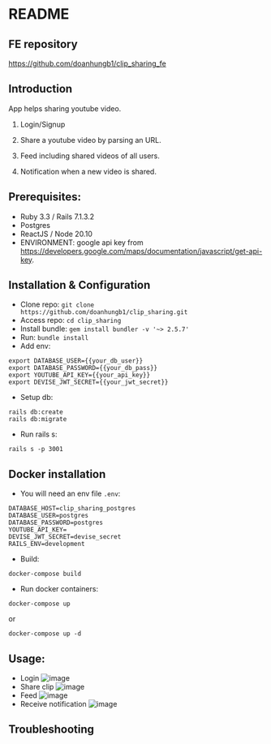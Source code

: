 # README

## FE repository

https://github.com/doanhungb1/clip_sharing_fe

## Introduction

App helps sharing youtube video.

1) Login/Signup

2) Share a youtube video by parsing an URL.

3) Feed including shared videos of all users.

4) Notification when a new video is shared.

## Prerequisites:

- Ruby 3.3 / Rails 7.1.3.2
- Postgres
- ReactJS / Node 20.10
- ENVIRONMENT: google api key from https://developers.google.com/maps/documentation/javascript/get-api-key.

## Installation & Configuration

- Clone repo: `git clone https://github.com/doanhungb1/clip_sharing.git`
- Access repo: `cd clip_sharing`
- Install bundle: `gem install bundler -v '~> 2.5.7'`
- Run: `bundle install`
- Add env:

```
export DATABASE_USER={{your_db_user}}
export DATABASE_PASSWORD={{your_db_pass}}
export YOUTUBE_API_KEY={{your_api_key}}
export DEVISE_JWT_SECRET={{your_jwt_secret}}
```
- Setup db:
```
rails db:create
rails db:migrate
```
- Run rails s:
```
rails s -p 3001
```

## Docker installation
- You will need an env file `.env`:
```
DATABASE_HOST=clip_sharing_postgres
DATABASE_USER=postgres
DATABASE_PASSWORD=postgres
YOUTUBE_API_KEY=
DEVISE_JWT_SECRET=devise_secret
RAILS_ENV=development
```

- Build:
```
docker-compose build
```

- Run docker containers:
```
docker-compose up
```
or
```
docker-compose up -d
```

## Usage:
- Login
![image](https://github.com/doanhungb1/clip_sharing/assets/23555365/0e945bab-e4ea-4bb2-a13b-6e8f8a9abb09)
- Share clip
![image](https://github.com/doanhungb1/clip_sharing/assets/23555365/c991f31e-e067-44de-ac59-cc8932cf824a)
- Feed
![image](https://github.com/doanhungb1/clip_sharing/assets/23555365/6498b71d-8b09-4138-9b85-70fb73ef1013)
- Receive notification
![image](https://github.com/doanhungb1/clip_sharing/assets/23555365/9b9a4723-531c-4de6-98dd-a7026bfbeb8c)
## Troubleshooting

